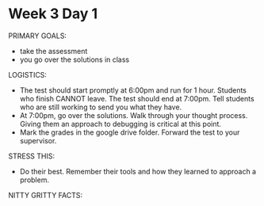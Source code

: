 # Week 3 Day 1

PRIMARY GOALS:
  - take the assessment
  - you go over the solutions in class

LOGISTICS:
  - The test should start promptly at 6:00pm and run for 1 hour. Students who finish CANNOT leave. The test should end at 7:00pm. Tell students who are still working to send you what they have.
  - At 7:00pm, go over the solutions. Walk through your thought process. Giving them an approach to debugging is critical at this point.
  - Mark the grades in the google drive folder. Forward the test to your supervisor.

STRESS THIS:
  - Do their best. Remember their tools and how they learned to approach a problem.

NITTY GRITTY FACTS:
